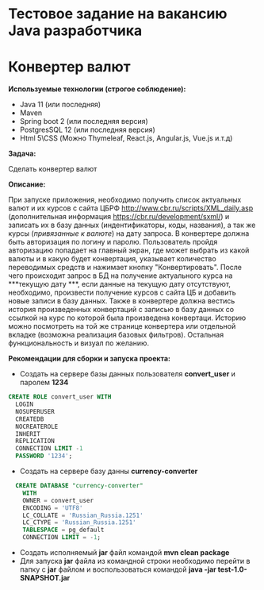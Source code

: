 # Тестовое задание на вакансию Java разработчика
# Конвертер валют

**Используемые технологии (строгое соблюдение):**

- Java 11 (или последняя)
- Maven
- Spring boot 2 (или последняя версия)
- PostgresSQL 12 (или последняя версия)
- Html 5\CSS (Можно Thymeleaf, React.js, Angular.js, Vue.js и.т.д)

**Задача:**

Сделать конвертер валют

**Описание:**

При запуске приложения, необходимо получить список актуальных валют и их курсов с сайта ЦБРФ http://www.cbr.ru/scripts/XML_daily.asp (дополнительная информация https://cbr.ru/development/sxml/) и записать их в базу данных (индентификаторы, коды, названия), а так же курсы (*привязанные к валюте*) на дату запроса. В конвертере должна быть авторизация по логину и паролю. Пользователь пройдя авторизацию попадает на главный экран, где может выбрать из какой валюты и в какую будет конвертация, указывает количество переводимых средств и нажимает кнопку "Конвертировать". После чего происходит запрос в БД на получение актуального курса на ***текущую дату ***, если данные на текущую дату отсутствуют, необходимо, произвести получение курсов с сайта ЦБ и добавить новые записи в базу данных. Также в конвертере должна вестись история произведенных конвертаций с записью в базу данных со ссылкой на курс по которой была произведена конвертаци. Историю можно посмотреть на той же странице конвертера или отдельной вкладке (возможна реализация базовых фильтров). Остальная функциональность и визуал по желанию.

**Рекомендации для сборки и запуска проекта:**
- Создать на сервере базы данных пользователя **convert_user** и паролем **1234**
```sql
CREATE ROLE convert_user WITH
  LOGIN
  NOSUPERUSER
  CREATEDB
  NOCREATEROLE
  INHERIT
  REPLICATION
  CONNECTION LIMIT -1
  PASSWORD '1234';
```
- Создать на сервере базу данны **currency-converter**
```sql
  CREATE DATABASE "currency-converter"
    WITH 
    OWNER = convert_user
    ENCODING = 'UTF8'
    LC_COLLATE = 'Russian_Russia.1251'
    LC_CTYPE = 'Russian_Russia.1251'
    TABLESPACE = pg_default
    CONNECTION LIMIT = -1;
```
- Создать исполняемый **jar** файл командой **mvn clean package**
- Для запуска **jar** файла из командной строки необходимо перейти в папку с **jar** файлом и воспользоваться командой **java -jar test-1.0-SNAPSHOT.jar**
